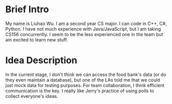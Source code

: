 # Brief Intro
My name is Liuhao Wu. I am a second year CS major. I can code in C++, C#, Python. I have not much experience with Java/JavaScript, but I am taking CS156 concurrently. I seem to be the less experienced one in the team but am excited to learn new stuff.

# Idea Description
In the current stage, I don't think we can access the food bank's data (or do they even maintain a database), but one of the LAs told me that we could just mock data for testing purposes. For team collaboration, I think efficient communication is the key. I really like Jerry's practice of using polls to collect everyone's ideas.
